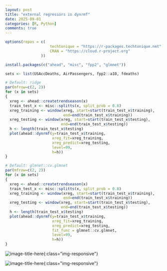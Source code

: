 ```yaml
---
layout: post
title: "external regressors in dynrmf"
date: 2025-09-01
categories: [R, Python]
comments: true
---
```



```R
options(repos = c(
                    techtonique = "https://r-packages.techtonique.net",
                    CRAN = "https://cloud.r-project.org"
                ))

install.packages(c("ahead", "misc", "fpp2", "glmnet"))
```


```R
sets <- list(USAccDeaths, AirPassengers, fpp2::a10, fdeaths)

# Default: ridge
par(mfrow=c(2, 2))
for (x in sets)
{
  xreg <- ahead::createtrendseason(x)
  train_test_x <- misc::splitts(x, split_prob = 0.8)
  xreg_training <- window(xreg, start=start(train_test_x$training),
                          end=end(train_test_x$training))
  xreg_testing <- window(xreg, start=start(train_test_x$testing),
                         end=end(train_test_x$testing))
  h <- length(train_test_x$testing)
  plot(ahead::dynrmf(y=train_test_x$training,
                     xreg_fit=xreg_training,
                     xreg_predict=xreg_testing,
                     level=99,
                     h=h))
}

# Default: glmnet::cv.glmnet
par(mfrow=c(2, 2))
for (x in sets)
{
  xreg <- ahead::createtrendseason(x)
  train_test_x <- misc::splitts(x, split_prob = 0.8)
  xreg_training <- window(xreg, start=start(train_test_x$training),
                          end=end(train_test_x$training))
  xreg_testing <- window(xreg, start=start(train_test_x$testing),
                         end=end(train_test_x$testing))
  h <- length(train_test_x$testing)
  plot(ahead::dynrmf(y=train_test_x$training,
                     xreg_fit=xreg_training,
                     xreg_predict=xreg_testing,
                     fit_func = glmnet::cv.glmnet,
                     level=99,
                     h=h))
}

```


    
![image-title-here]({{base}}/images/2025-09-01/2025-09-01-external-regressors-in-dynrmf_1_0.png){:class="img-responsive"}
    



    
![image-title-here]({{base}}/images/2025-09-01/2025-09-01-external-regressors-in-dynrmf_1_1.png){:class="img-responsive"}
    

